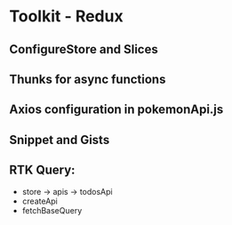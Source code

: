 # Toolkit - Redux
## ConfigureStore and Slices
## Thunks for async functions
## Axios configuration in pokemonApi.js
## Snippet and Gists 
## RTK Query: 
- store -> apis -> todosApi
- createApi
- fetchBaseQuery
